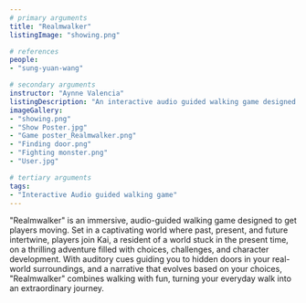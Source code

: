```yaml
---
# primary arguments
title: "Realmwalker"
listingImage: "showing.png"

# references
people:
- "sung-yuan-wang" 

# secondary arguments
instructor: "Aynne Valencia"
listingDescription: "An interactive audio guided walking game designed to motivate gamers to walk daily."
imageGallery:
- "showing.png"
- "Show Poster.jpg"
- "Game poster_Realmwalker.png"
- "Finding door.png"
- "Fighting monster.png"
- "User.jpg"

# tertiary arguments
tags:
- "Interactive Audio guided walking game"
---
```

"Realmwalker" is an immersive, audio-guided walking game designed to get players moving. Set in a captivating world where past, present, and future intertwine, players join Kai, a resident of a world stuck in the present time, on a thrilling adventure filled with choices, challenges, and character development. With auditory cues guiding you to hidden doors in your real-world surroundings, and a narrative that evolves based on your choices, "Realmwalker" combines walking with fun, turning your everyday walk into an extraordinary journey.

